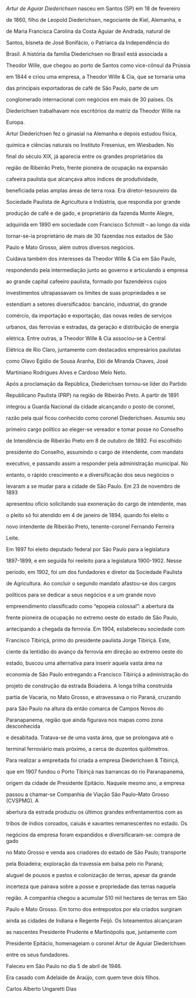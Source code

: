 

*Artur de Aguiar Diederichsen* nasceu em Santos (SP) em 18 de fevereiro

de 1860, filho de Leopold Diederichsen, negociante de Kiel, Alemanha, e

de Maria Francisca Carolina da Costa Aguiar de Andrada, natural de

Santos, bisneta de José Bonifácio, o Patriarca da Independência do

Brasil. A história da família Diederichsen no Brasil está associada a

Theodor Wille, que chegou ao porto de Santos como vice-cônsul da Prússia

em 1844 e criou uma empresa, a Theodor Wille & Cia, que se tornaria uma

das principais exportadoras de café de São Paulo, parte de um

conglomerado internacional com negócios em mais de 30 países. Os

Diederichsen trabalhavam nos escritórios da matriz da Theodor Wille na

Europa.



Artur Diederichsen fez o ginasial na Alemanha e depois estudou física,

química e ciências naturais no Instituto Fresenius, em Wiesbaden. No

final do século XIX, já aparecia entre os grandes proprietários da

região de Ribeirão Preto, frente pioneira de ocupação na expansão

cafeeira paulista que alcançava altos índices de produtividade,

beneficiada pelas amplas áreas de terra roxa. Era diretor-tesoureiro da

Sociedade Paulista de Agricultura e Indústria, que respondia por grande

produção de café e de gado, e proprietário da fazenda Monte Alegre,

adquirida em 1890 em sociedade com Francisco Schmidt – ao longo da vida

tornar-se-ia proprietário de mais de 30 fazendas nos estados de São

Paulo e Mato Grosso, além outros diversos negócios.



Cuidava também dos interesses da Theodor Wille & Cia em São Paulo,

respondendo pela intermediação junto ao governo e articulando a empresa

ao grande capital cafeeiro paulista, formado por fazendeiros cujos

investimentos ultrapassavam os limites de suas propriedades e se

estendiam a setores diversificados: bancário, industrial, do grande

comércio, da importação e exportação, das novas redes de serviços

urbanos, das ferrovias e estradas, da geração e distribuição de energia

elétrica. Entre outras, a Theodor Wille & Cia associou-se à Central

Elétrica de Rio Claro, juntamente com destacados empresários paulistas

como Olavo Egídio de Sousa Aranha, Elói de Miranda Chaves, José

Martiniano Rodrigues Alves e Cardoso Melo Neto.



Após a proclamação da República, Diederichsen tornou-se líder do Partido

Republicano Paulista (PRP) na região de Ribeirão Preto. A partir de 1891

integrou a Guarda Nacional da cidade alcançando o posto de coronel,

razão pela qual ficou conhecido como coronel Diederichsen. Assumiu seu

primeiro cargo político ao eleger-se vereador e tomar posse no Conselho

de Intendência de Ribeirão Preto em 8 de outubro de 1892. Foi escolhido

presidente do Conselho, assumindo o cargo de intendente, com mandato

executivo, e passando assim a responder pela administração municipal. No

entanto, o rápido crescimento e a diversificação dos seus negócios o

levaram a se mudar para a cidade de São Paulo. Em 23 de novembro de 1893

apresentou ofício solicitando sua exoneração do cargo de intendente, mas

o pleito só foi atendido em 4 de janeiro de 1894, quando foi eleito o

novo intendente de Ribeirão Preto, tenente-coronel Fernando Ferreira

Leite.



Em 1897 foi eleito deputado federal por São Paulo para a legislatura

1897-1899, e em seguida foi reeleito para a legislatura 1900-1902. Nesse

período, em 1902, foi um dos fundadores e diretor da Sociedade Paulista

de Agricultura. Ao concluir o segundo mandato afastou-se dos cargos

políticos para se dedicar a seus negócios e a um grande novo

empreendimento classificado como “epopeia colossal”: a abertura da

frente pioneira de ocupação no extremo oeste do estado de São Paulo,

antecipando a chegada da ferrovia. Em 1904, estabeleceu sociedade com

Francisco Tibiriçá, primo do presidente paulista Jorge Tibiriçá. Este,

ciente da lentidão do avanço da ferrovia em direção ao extremo oeste do

estado, buscou uma alternativa para inserir aquela vasta área na

economia de São Paulo entregando a Francisco Tibiriçá a administração do

projeto de construção da estrada Boiadeira. A longa trilha construída

partia de Vacaria, no Mato Grosso, e atravessava o rio Paraná, cruzando

para São Paulo na altura da então comarca de Campos Novos do

Paranapanema, região que ainda figurava nos mapas como zona desconhecida

e desabitada. Tratava-se de uma vasta área, que se prolongava até o

terminal ferroviário mais próximo, a cerca de duzentos quilômetros.



Para realizar a empreitada foi criada a empresa Diederichsen & Tibiriçá,

que em 1907 fundou o Porto Tibiriçá nas barrancas do rio Paranapanema,

origem da cidade de Presidente Epitácio. Naquele mesmo ano, a empresa

passou a chamar-se Companhia de Viação São Paulo–Mato Grosso (CVSPMG). A

abertura da estrada produziu os últimos grandes enfrentamentos com as

tribos de índios coroados, caiuás e xavantes remanescentes no estado. Os

negócios da empresa foram expandidos e diversificaram-se: compra de gado

no Mato Grosso e venda aos criadores do estado de São Paulo; transporte

pela Boiadeira; exploração da travessia em balsa pelo rio Paraná;

aluguel de pousos e pastos e colonização de terras, apesar da grande

incerteza que pairava sobre a posse e propriedade das terras naquela

região. A companhia chegou a acumular 510 mil hectares de terras em São

Paulo e Mato Grosso. Em torno dos entrepostos por ela criados surgiram

ainda as cidades de Indiana e Regente Feijó. Os loteamentos alcançaram

as nascentes Presidente Prudente e Martinópolis que, juntamente com

Presidente Epitácio, homenageiam o coronel Artur de Aguiar Diederichsen

entre os seus fundadores.



Faleceu em São Paulo no dia 5 de abril de 1946.



Era casado com Adelaide de Araújo, com quem teve dois filhos.



Carlos Alberto Ungaretti Dias




